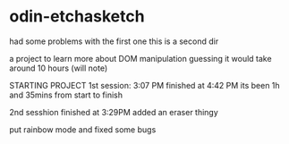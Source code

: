 # odin-etchasketch

had some problems with the first one this is a second dir

a project to learn more about DOM manipulation
guessing it would take around 10 hours (will note)

STARTING PROJECT 1st session: 3:07 PM finished at 4:42 PM its been 1h and 35mins from start to finish

2nd sesshion finished at 3:29PM added an eraser thingy

put rainbow mode and fixed some bugs